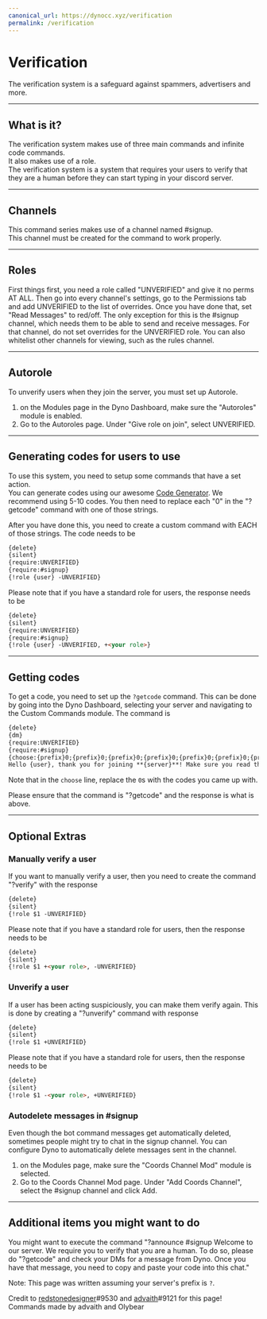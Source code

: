 ```yaml
---
canonical_url: https://dynocc.xyz/verification
permalink: /verification
---
```


# Verification

The verification system is a safeguard against spammers, advertisers and more.

---

## What is it?
The verification system makes use of three main commands and infinite code commands.  
It also makes use of a role.  
The verification system is a system that requires your users to verify that they are a human before they can start typing in your discord server.

---

## Channels
This command series makes use of a channel named #signup.  
This channel must be created for the command to work properly.

---

## Roles
First things first, you need a role called "UNVERIFIED" and give it no perms AT ALL.
Then go into every channel's settings, go to the Permissions tab and add UNVERIFIED to the list of overrides.
Once you have done that, set "Read Messages" to red/off.
The only exception for this is the #signup channel, which needs them to be able to send and receive messages.  For that channel, do not set overrides for the UNVERIFIED role.
You can also whitelist other channels for viewing, such as the rules channel.

---

## Autorole
To unverify users when they join the server, you must set up Autorole.
1. on the Modules page in the Dyno Dashboard, make sure the "Autoroles" module is enabled.
2. Go to the Autoroles page. Under "Give role on join", select UNVERIFIED.

---

## Generating codes for users to use

To use this system, you need to setup some commands that have a set action.  
You can generate codes using our awesome [Code Generator](https://dynocc.tk/CodeGenerator).  We recommend using 5-10 codes.
You then need to replace each "0" in the "?getcode" command with one of those strings.

After you have done this, you need to create a custom command with EACH of those strings.
The code needs to be
```md
{delete}
{silent}
{require:UNVERIFIED}
{require:#signup}
{!role {user} -UNVERIFIED}
```

Please note that if you have a standard role for users, the response needs to be
```md
{delete}
{silent}
{require:UNVERIFIED}
{require:#signup}
{!role {user} -UNVERIFIED, +<your role>}
```

---

## Getting codes
To get a code, you need to set up the `?getcode` command.  This can be done by going into the Dyno Dashboard, selecting your server and navigating to the Custom Commands module.
The command is 
```md
{delete}
{dm}
{require:UNVERIFIED}
{require:#signup}
{choose:{prefix}0;{prefix}0;{prefix}0;{prefix}0;{prefix}0;{prefix}0;{prefix}0}
Hello {user}, thank you for joining **{server}**! Make sure you read the requirements before using your code!  **Your code: `{choice}`** Make sure you use the code `{choice}` in #signup!
```
Note that in the `choose` line, replace the `0`s with the codes you came up with.

Please ensure that the command is "?getcode" and the response is what is above.

---

## Optional Extras

### Manually verify a user

If you want to manually verify a user, then you need to create the command "?verify" with the response 
```md
{delete}
{silent}
{!role $1 -UNVERIFIED}
```
Please note that if you have a standard role for users, then the response needs to be 
```md
{delete}
{silent}
{!role $1 +<your role>, -UNVERIFIED}
```

### Unverify a user

If a user has been acting suspiciously, you can make them verify again.
This is done by creating a "?unverify" command with response 
```md
{delete}
{silent}
{!role $1 +UNVERIFIED}
```
Please note that if you have a standard role for users, then the response needs to be 
```md
{delete}
{silent}
{!role $1 -<your role>, +UNVERIFIED}
```

### Autodelete messages in #signup
Even though the bot command messages get automatically deleted, sometimes people might try to chat in the signup channel. You can configure Dyno to automatically delete messages sent in the channel.

1. on the Modules page, make sure the "Coords Channel Mod" module is selected.
2. Go to the Coords Channel Mod page. Under "Add Coords Channel", select the #signup channel and click Add.


---

## Additional items you might want to do

You might want to execute the command "?announce #signup Welcome to our server.  We require you to verify that you are a human.  To do so, please do "?getcode" and check your DMs for a message from Dyno.  Once you have that message, you need to copy and paste your code into this chat."

Note: This page was written assuming your server's prefix is `?`.

Credit to [redstonedesigner](https://github.com/redstonedesigner)#9530 and [advaith](https://github.com/advaith1)#9121 for this page! Commands made by advaith and Olybear
